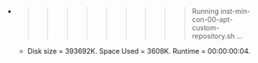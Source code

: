 * >>>>>>>>> Running inst-min-con-00-apt-custom-repository.sh ...
  * Disk size = 393692K. Space Used = 3608K. Runtime = 00:00:00:04.

